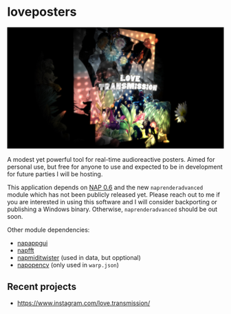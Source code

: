 # loveposters

![](preview.jpg)

A modest yet powerful tool for real-time audioreactive posters. Aimed for personal use, but free for anyone to use and expected to be in development for future parties I will be hosting.

This application depends on [NAP 0.6](https://github.com/napframework) and the new `naprenderadvanced` module which has not been publicly released yet. Please reach out to me if you are interested in using this software and I will consider backporting or publishing a Windows binary. Otherwise, `naprenderadvanced` should be out soon.

Other module dependencies:
- [napappgui](https://github.com/naivisoftware/napappgui)
- [napfft](https://github.com/lshoek/napfft)
- [napmiditwister](https://github.com/lshoek/napmiditwister) (used in data, but opptional)
- [napopencv](https://github.com/naivisoftware/napopencv) (only used in `warp.json`)

## Recent projects
- https://www.instagram.com/love.transmission/
